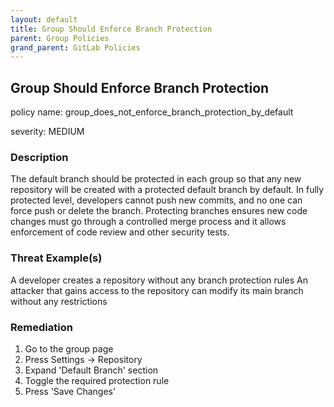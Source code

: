 ```yaml
---
layout: default
title: Group Should Enforce Branch Protection
parent: Group Policies
grand_parent: GitLab Policies
---
```



## Group Should Enforce Branch Protection
policy name: group_does_not_enforce_branch_protection_by_default

severity: MEDIUM

### Description
The default branch should be protected in each group so that any new repository will be created with a protected default branch by default. In fully protected level, developers cannot push new commits, and no one can force push or delete the branch. Protecting branches ensures new code changes must go through a controlled merge process and it allows enforcement of code review and other security tests.

### Threat Example(s)
A developer creates a repository without any branch protection rules
An attacker that gains access to the repository can modify its main branch without any restrictions



### Remediation
1. Go to the group page
2. Press Settings -> Repository
3. Expand 'Default Branch' section
4. Toggle the required protection rule
5. Press 'Save Changes'



